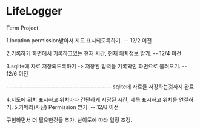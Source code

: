 # LifeLogger
Term Project

1.location permission받아서 지도 표시되도록하기.
-- 12/2 이전

2.기록하기 화면에서 기록하고있는 현재 시간, 현재 위치정보 받기.
-- 12/4 이전

3.sqlite에 자료 저장되도록하기 -> 저장된 입력들 기록확인 화면으로 불러오기.
-- 12/6 이전

------------------------------------------- sqlite에 자료들 저장하는것까지 완료

4.지도에 위치 표시하고 위치마다 간단하게 저장된 시간, 제목 표시하고 위치들 연결하기.
5.카메라(사진) Permission 받기.
-- 12/8 이전

구현하면서 더 필요한것들 추가. 난이도에 따라 일정 조정.
